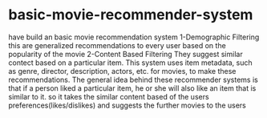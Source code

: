 # basic-movie-recommender-system
have build an basic movie recommendation system 
1-Demographic Filtering
this are generalized recommendations to every user based on the popularity of the movie
2-Content Based Filtering
They suggest similar contect based on a particular item. This system uses item metadata, such as genre, director, description, actors, etc. for movies, to make these recommendations. The general idea behind these recommender systems is that if a person liked a particular item, he or she will also like an item that is similar to it. so it takes the similar content based of the users preferences(likes/dislikes) and suggests the further movies to the users
